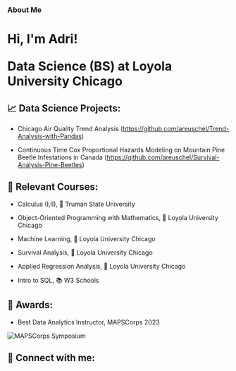 ### About Me

<h1>Hi, I'm Adri! 

  
Data Science (BS) at Loyola University Chicago

<h2> 📈 Data Science Projects:</h2>

- Chicago Air Quality Trend Analysis (https://github.com/areuschel/Trend-Analysis-with-Pandas)

- Continuous Time Cox Proportional Hazards Modeling on Mountain Pine Beetle Infestations in Canada    (https://github.com/areuschel/Survival-Analysis-Pine-Beetles)


<h2> 📍 Relevant Courses:</h2>

- Calculus (I,II), 🐶 Truman State University

- Object-Oriented Programming with Mathematics, 🐺 Loyola University Chicago

- Machine Learning, 🐺 Loyola University Chicago

- Survival Analysis, 🐺 Loyola University Chicago

- Applied Regression Analysis, 🐺 Loyola University Chicago

- Intro to SQL, 📚 W3 Schools



<h2> 💌 Awards:</h2>

- Best Data Analytics Instructor, MAPSCorps 2023

![MAPSCorps Symposium](https://www.icloud.com/iclouddrive/043C1KOKEmATtmOdFWrSGX2dQ#Reuschel_Adrian_Scholarship "23 Award")



<h2> 👥 Connect with me:</h2>

[linkedin]: [https://www.linkedin.com/in/adrian-reuschel-a7678b25b/]
